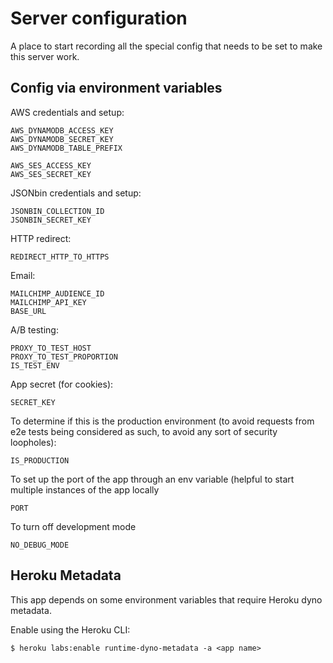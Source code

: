 # Server configuration

A place to start recording all the special config that needs to be set to make this
server work.

## Config via environment variables

AWS credentials and setup:

```
AWS_DYNAMODB_ACCESS_KEY
AWS_DYNAMODB_SECRET_KEY
AWS_DYNAMODB_TABLE_PREFIX

AWS_SES_ACCESS_KEY
AWS_SES_SECRET_KEY
```

JSONbin credentials and setup:

```
JSONBIN_COLLECTION_ID
JSONBIN_SECRET_KEY
```

HTTP redirect:

```
REDIRECT_HTTP_TO_HTTPS
```

Email:

```
MAILCHIMP_AUDIENCE_ID
MAILCHIMP_API_KEY
BASE_URL
```

A/B testing:

```
PROXY_TO_TEST_HOST
PROXY_TO_TEST_PROPORTION
IS_TEST_ENV
```

App secret (for cookies):

```
SECRET_KEY
```

To determine if this is the production environment (to avoid requests from e2e tests being considered as such, to avoid any sort of security loopholes):

```
IS_PRODUCTION
```

To set up the port of the app through an env variable (helpful to start multiple instances of the app locally

```
PORT
```

To turn off development mode

```
NO_DEBUG_MODE
```

## Heroku Metadata

This app depends on some environment variables that require Heroku dyno metadata.

Enable using the Heroku CLI:

```
$ heroku labs:enable runtime-dyno-metadata -a <app name>
```
